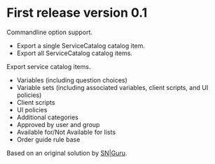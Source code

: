 # First release version 0.1

Commandline option support.

- Export a single ServiceCatalog catalog item.
- Export all ServiceCatalog catalog items.

Export service catalog items.

- Variables (including question choices)
- Variable sets (including associated variables, client scripts, and UI
  policies)
- Client scripts
- UI policies
- Additional categories
- Approved by user and group
- Available for/Not Available for lists
- Order guide rule base

Based on an original solution by [SN|Guru][snguru].

[snguru]: https://www.servicenowguru.com/system-definition/exporting-service-catalog-items-step/
